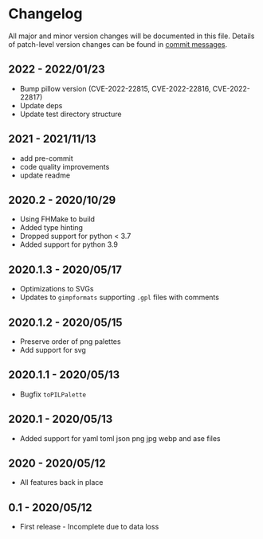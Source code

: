 # Changelog

All major and minor version changes will be documented in this file. Details of
patch-level version changes can be found in [commit messages](../../commits/master).

## 2022 - 2022/01/23

- Bump pillow version (CVE-2022-22815, CVE-2022-22816, CVE-2022-22817)
- Update deps
- Update test directory structure

## 2021 - 2021/11/13

- add pre-commit
- code quality improvements
- update readme

## 2020.2 - 2020/10/29

- Using FHMake to build
- Added type hinting
- Dropped support for python < 3.7
- Added support for python 3.9

## 2020.1.3 - 2020/05/17

- Optimizations to SVGs
- Updates to `gimpformats` supporting `.gpl` files with comments

## 2020.1.2 - 2020/05/15

- Preserve order of png palettes
- Add support for svg

## 2020.1.1 - 2020/05/13

- Bugfix `toPILPalette`

## 2020.1 - 2020/05/13

- Added support for yaml toml json png jpg webp and ase files

## 2020 - 2020/05/12

- All features back in place

## 0.1 - 2020/05/12

- First release - Incomplete due to data loss
